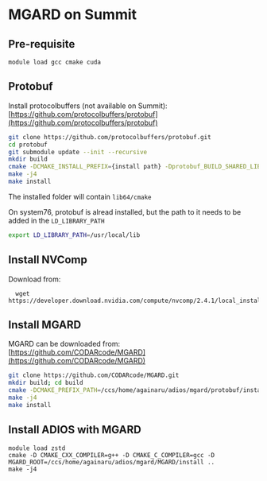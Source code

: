 # MGARD on Summit

## Pre-requisite

```
module load gcc cmake cuda
```

## Protobuf

Install protocolbuffers (not available on Summit): [https://github.com/protocolbuffers/protobuf](https://github.com/protocolbuffers/protobuf)

```bash
git clone https://github.com/protocolbuffers/protobuf.git
cd protobuf
git submodule update --init --recursive
mkdir build
cmake -DCMAKE_INSTALL_PREFIX={install path} -Dprotobuf_BUILD_SHARED_LIBS=ON ..
make -j4
make install
```

The installed folder will contain `lib64/cmake`

On system76, protobuf is alread installed, but the path to it needs to be added in the `LD_LIBRARY_PATH`

```bash
export LD_LIBRARY_PATH=/usr/local/lib
```

## Install NVComp

Download from:
```
  wget https://developer.download.nvidia.com/compute/nvcomp/2.4.1/local_installers/nvcomp_2.4.1_x86_64_11.x.tgz
```

## Install MGARD

MGARD can be downloaded from: [https://github.com/CODARcode/MGARD](https://github.com/CODARcode/MGARD)

```bash
git clone https://github.com/CODARcode/MGARD.git
mkdir build; cd build
cmake -DCMAKE_PREFIX_PATH=/ccs/home/againaru/adios/mgard/protobuf/install -DCMAKE_INSTALL_PREFIX=/ccs/home/againaru/adios/mgard/MGARD/install ..
make -j4
make install
```

## Install ADIOS with MGARD

```
module load zstd
cmake -D CMAKE_CXX_COMPILER=g++ -D CMAKE_C_COMPILER=gcc -D MGARD_ROOT=/ccs/home/againaru/adios/mgard/MGARD/install ..
make -j4
```
